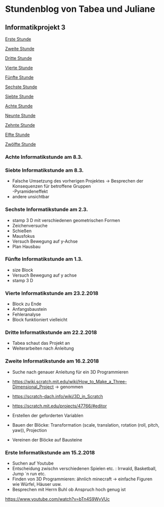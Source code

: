 # <a name="Inhaltsverzeichnis"></a> Stundenblog von Tabea und Juliane

## Informatikprojekt 3


[Erste Stunde](#eins)

[Zweite Stunde](#zwei)

[Dritte Stunde](#drei)

[Vierte Stunde](#vier)

[Fünfte Stunde](#fünf)

[Sechste Stunde](#sechs)

[Siebte Stunde](#sieben)

[Achte Stunde](#acht)

[Neunte Stunde](#neun)

[Zehnte Stunde](#zehn)

[Elfte Stunde](#elf)

[Zwölfte Stunde](#zwölf)

### <a name="acht"></a>Achte Informatikstunde am 8.3.



### <a name="sieben"></a>Siebte Informatikstunde am 8.3.
- Falsche Umsetzung des vorherigen Projektes
-> Besprechen der Konsequenzen für betroffene Gruppen  
-Pyramideneffekt
- andere unsichtbar


### <a name="sechs"></a>Sechste Informatikstunde am 2.3.
- stamp 3 D mit verschiedenen geometrischen Formen
- Zeichenversuche
- Schießen
- Mausfokus
- Versuch Bewegung auf y-Achse
- Plan Hausbau

### <a name="fünf"></a>Fünfte Informatikstunde am 1.3.
- size Block
- Versuch Bewegung auf y achse
- stamp 3 D


### <a name="vier"></a>Vierte Informatikstunde am 23.2.2018
- Block zu Ende
- Anfangsbaustein
- Fehleranalyse
- Block funktioniert vielleicht

### <a name="drei"></a>Dritte Informatikstunde am 22.2.2018
- Tabea schaut das Projekt an
- Weiterarbeiten nach Anleitung


### <a name="zwei"></a>Zweite Informatikstunde am 16.2.2018
- Suche nach genauer Anleitung für ein 3D Programmieren

- https://wiki.scratch.mit.edu/wiki/How_to_Make_a_Three-Dimensional_Project -> genommen

- https://scratch-dach.info/wiki/3D_in_Scratch
- https://scratch.mit.edu/projects/47766/#editor
- Erstellen der geforderten Variablen
- Bauen der Blöcke: Transformation (scale, translation, rotation (roll, pitch, yaw)), Projection
- Vereinen der Blöcke auf Bausteine 




### <a name="eins"></a>Erste Informatikstunde am 15.2.2018
- Suchen auf Youtube
- Entscheidung zwischn verschiedenen Spielen etc. : Irrwald, Basketball, Jump ´n run etc.
- Finden von 3D Programmieren: ähnlich minecraft -> einfache Figuren wie Würfel, Häuser usw.
- Besprechen mit Herrn Buhl ob Anspruch hoch genug ist

https://www.youtube.com/watch?v=bTn4S9WyVUc

